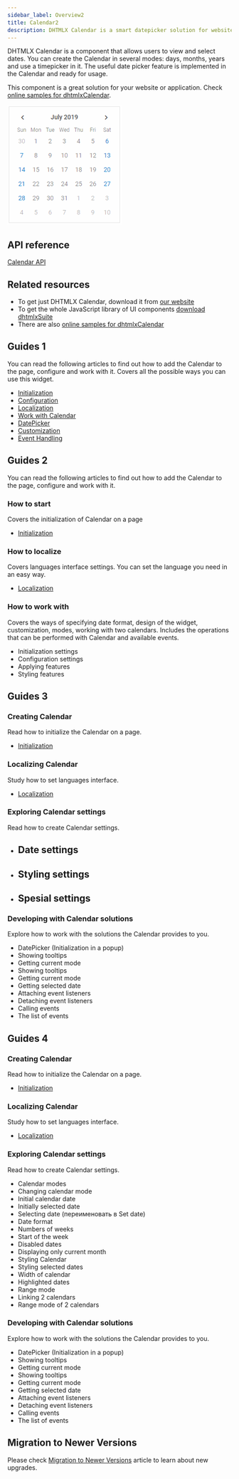 ```yaml
---
sidebar_label: Overview2
title: Calendar2
description: DHTMLX Calendar is a smart datepicker solution for websites or applications that allows selecting dates, ranges of dates, and time. It's easily configurable and highly customizable.
---          
```


DHTMLX Calendar is a component that allows users to view and select dates. You can create the Calendar in several modes: days, months, years and use a timepicker in it. The useful date picker feature is implemented in the Calendar and ready for usage.

This component is a great solution for your website or application. Check [online samples for dhtmlxCalendar](https://docs.dhtmlx.com/suite/samples/calendar/).  

![DHTMLX Calendar](../assets/calendar/calendar_mode.png)

## API reference

[Calendar API](api/api_overview)

## Related resources

- To get just DHTMLX Calendar, download it from [our website](https://dhtmlx.com/docs/products/dhtmlxCalendar/download.shtml)
- To get the whole JavaScript library of UI components [download dhtmlxSuite](https://dhtmlx.com/docs/products/dhtmlxSuite/download.shtml)          
- There are also [online samples for dhtmlxCalendar](https://docs.dhtmlx.com/suite/samples/calendar/)  
  
## Guides 1

You can read the following articles to find out how to add the Calendar to the page, configure and work with it. Covers all the possible ways you can use this widget. 

- [Initialization](how_to_start)
- [Configuration](configuring)
- [Localization](localizing_calendar)  
- [Work with Calendar](operating_calendar)
- [DatePicker](datepicker)
- [Customization](customization)
- [Event Handling](handling_events)  

## Guides 2
You can read the following articles to find out how to add the Calendar to the page, configure and work with it. 

### How to start
Covers the initialization of Calendar on a page
- [Initialization](how_to_start)

### How to localize
Covers languages interface settings. You can set the language you need in an easy way.
- [Localization](localizing_calendar) 

### How to work with
Covers the ways of specifying date format, design of the widget, customization, modes, working with two calendars. Includes the operations that can be performed with Calendar and available events.
- Initialization settings
- Configuration settings
- Applying features
- Styling features

## Guides 3

### Creating Calendar 
Read how to initialize the Calendar on a page.
- [Initialization](how_to_start)

### Localizing Calendar
Study how to set languages interface.
- [Localization](localizing_calendar) 

### Exploring Calendar settings
Read how to create Calendar settings.
- Date settings
    - 
- Styling settings
    - 
- Spesial settings
    - 

### Developing with Calendar solutions
Explore how to work with the solutions the Calendar provides to you.
- DatePicker (Initialization in a popup)
- Showing tooltips
- Getting current mode
- Showing tooltips
- Getting current mode
- Getting selected date 
- Attaching event listeners
- Detaching event listeners
- Calling events
- The list of events

## Guides 4

### Creating Calendar 

Read how to initialize the Calendar on a page.
- [Initialization](how_to_start)

### Localizing Calendar

Study how to set languages interface.
- [Localization](localizing_calendar) 

### Exploring Calendar settings
Read how to create Calendar settings.
- Calendar modes
- Changing calendar mode
- Initial calendar date
- Initially selected date
- Selecting date (переименовать в Set date)
- Date format
- Numbers of weeks
- Start of the week
- Disabled dates
- Displaying only current month
- Styling Calendar
- Styling selected dates
- Width of calendar
- Highlighted dates
- Range mode
- Linking 2 calendars
- Range mode of 2 calendars
 
### Developing with Calendar solutions

Explore how to work with the solutions the Calendar provides to you.
- DatePicker (Initialization in a popup)
- Showing tooltips
- Getting current mode
- Showing tooltips
- Getting current mode
- Getting selected date 
- Attaching event listeners
- Detaching event listeners
- Calling events
- The list of events

## Migration to Newer Versions

Please check [Migration to Newer Versions](migration) article to learn about new upgrades. 